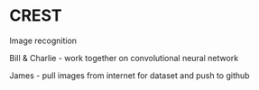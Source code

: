 # CREST
Image recognition

Bill & Charlie - work together on convolutional neural network

James - pull images from internet for dataset and push to github
